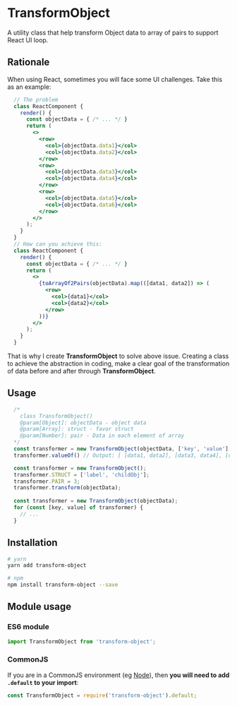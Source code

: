 # TransformObject

A utility class that help transform Object data to array of pairs to support React UI loop.

## Rationale

When using React, sometimes you will face some UI challenges. Take this as an example:

```jsx
  // The problem
  class ReactComponent {
    render() {
      const objectData = { /* ... */ }
      return (
        <>
          <row>
            <col>{objectData.data1}</col>
            <col>{objectData.data2}</col>
          </row>
          <row>
            <col>{objectData.data3}</col>
            <col>{objectData.data4}</col>
          </row>
          <row>
            <col>{objectData.data5}</col>
            <col>{objectData.data6}</col>
          </row>
        </>
      );
    }
  }
  // How can you achieve this:
  class ReactComponent {
    render() {
      const objectData = { /* ... */ }
      return (
        <>
          {toArrayOf2Pairs(objectData).map(([data1, data2]) => (
            <row>
              <col>{data1}</col>
              <col>{data2}</col>
            </row>
          ))}
        </>
      );
    }
  }
```
That is why I create **TransformObject** to solve above issue. Creating a class to achieve the abstraction in coding, make a clear goal of the transformation of data before and after through **TransformObject**.

## Usage

```js
  /*
    class TransformObject()
    @param[Object]: objectData - object data
    @param[Array]: struct - favor struct
    @param[Number]: pair - Data in each element of array
  */
  const transformer = new TransformObject(objectData, ['key', 'value'], 2);
  transformer.valueOf() // Output: [ [data1, data2], [data3, data4], [data5, data6] ]

  const transformer = new TransformObject();
  transformer.STRUCT = ['label', 'childObj'];
  transformer.PAIR = 3;
  transformer.transform(objectData);
  
  const transformer = new TransformObject(objectData);
  for (const [key, value] of transformer) {
    // ...
  }
```

## Installation

```bash
# yarn
yarn add transform-object

# npm
npm install transform-object --save
```

## Module usage

### ES6 module

```js
import TransformObject from 'transform-object';
```

### CommonJS

If you are in a CommonJS environment (eg [Node](https://nodejs.org)), then **you will need to add `.default` to your import**:

```js
const TransformObject = require('transform-object').default;
```

